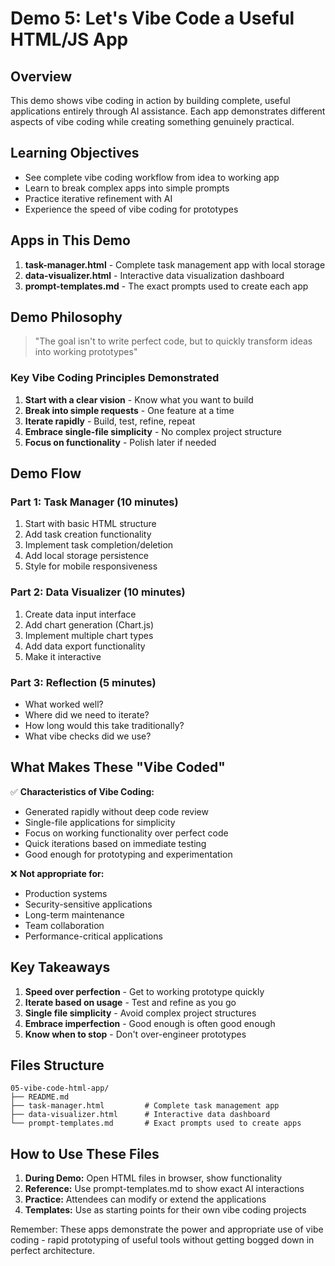 # Demo 5: Let's Vibe Code a Useful HTML/JS App

## Overview

This demo shows vibe coding in action by building complete, useful applications entirely through AI assistance. Each app demonstrates different aspects of vibe coding while creating something genuinely practical.

## Learning Objectives

- See complete vibe coding workflow from idea to working app
- Learn to break complex apps into simple prompts
- Practice iterative refinement with AI
- Experience the speed of vibe coding for prototypes

## Apps in This Demo

1. **task-manager.html** - Complete task management app with local storage
2. **data-visualizer.html** - Interactive data visualization dashboard
3. **prompt-templates.md** - The exact prompts used to create each app

## Demo Philosophy

> "The goal isn't to write perfect code, but to quickly transform ideas into working prototypes"

### Key Vibe Coding Principles Demonstrated

1. **Start with a clear vision** - Know what you want to build
2. **Break into simple requests** - One feature at a time
3. **Iterate rapidly** - Build, test, refine, repeat
4. **Embrace single-file simplicity** - No complex project structure
5. **Focus on functionality** - Polish later if needed

## Demo Flow

### Part 1: Task Manager (10 minutes)
1. Start with basic HTML structure
2. Add task creation functionality
3. Implement task completion/deletion
4. Add local storage persistence
5. Style for mobile responsiveness

### Part 2: Data Visualizer (10 minutes)
1. Create data input interface
2. Add chart generation (Chart.js)
3. Implement multiple chart types
4. Add data export functionality
5. Make it interactive

### Part 3: Reflection (5 minutes)
- What worked well?
- Where did we need to iterate?
- How long would this take traditionally?
- What vibe checks did we use?

## What Makes These "Vibe Coded"

✅ **Characteristics of Vibe Coding:**
- Generated rapidly without deep code review
- Single-file applications for simplicity
- Focus on working functionality over perfect code
- Quick iterations based on immediate testing
- Good enough for prototyping and experimentation

❌ **Not appropriate for:**
- Production systems
- Security-sensitive applications
- Long-term maintenance
- Team collaboration
- Performance-critical applications

## Key Takeaways

1. **Speed over perfection** - Get to working prototype quickly
2. **Iterate based on usage** - Test and refine as you go
3. **Single file simplicity** - Avoid complex project structures
4. **Embrace imperfection** - Good enough is often good enough
5. **Know when to stop** - Don't over-engineer prototypes

## Files Structure

```
05-vibe-code-html-app/
├── README.md
├── task-manager.html         # Complete task management app
├── data-visualizer.html      # Interactive data dashboard
└── prompt-templates.md       # Exact prompts used to create apps
```

## How to Use These Files

1. **During Demo:** Open HTML files in browser, show functionality
2. **Reference:** Use prompt-templates.md to show exact AI interactions
3. **Practice:** Attendees can modify or extend the applications
4. **Templates:** Use as starting points for their own vibe coding projects

Remember: These apps demonstrate the power and appropriate use of vibe coding - rapid prototyping of useful tools without getting bogged down in perfect architecture.